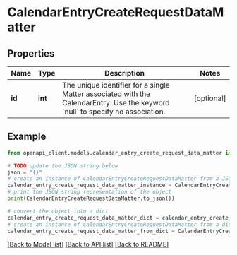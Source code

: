 # CalendarEntryCreateRequestDataMatter


## Properties

Name | Type | Description | Notes
------------ | ------------- | ------------- | -------------
**id** | **int** | The unique identifier for a single Matter associated with the CalendarEntry. Use the keyword &#x60;null&#x60; to specify no association. | [optional] 

## Example

```python
from openapi_client.models.calendar_entry_create_request_data_matter import CalendarEntryCreateRequestDataMatter

# TODO update the JSON string below
json = "{}"
# create an instance of CalendarEntryCreateRequestDataMatter from a JSON string
calendar_entry_create_request_data_matter_instance = CalendarEntryCreateRequestDataMatter.from_json(json)
# print the JSON string representation of the object
print(CalendarEntryCreateRequestDataMatter.to_json())

# convert the object into a dict
calendar_entry_create_request_data_matter_dict = calendar_entry_create_request_data_matter_instance.to_dict()
# create an instance of CalendarEntryCreateRequestDataMatter from a dict
calendar_entry_create_request_data_matter_from_dict = CalendarEntryCreateRequestDataMatter.from_dict(calendar_entry_create_request_data_matter_dict)
```
[[Back to Model list]](../README.md#documentation-for-models) [[Back to API list]](../README.md#documentation-for-api-endpoints) [[Back to README]](../README.md)


